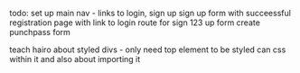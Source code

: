 todo: 
  set up main nav - links to login, sign up
  sign up form with succeessful registration page with link to login
  route for sign 123 up form 
  create punchpass form

  teach hairo about styled divs - only need top element to be styled can css within it
    and also about importing it

